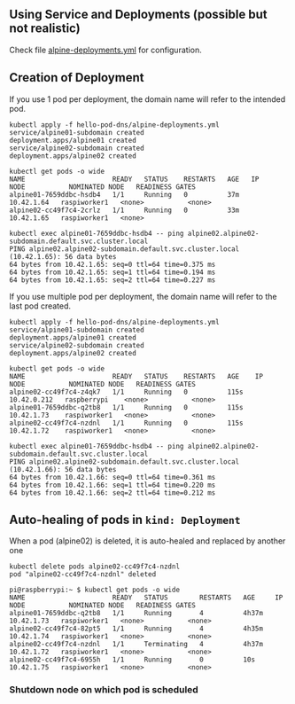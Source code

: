 ## Using Service and Deployments (possible but not realistic)

Check file [alpine-deployments.yml](alpine-deployments.yml) for configuration.

## Creation of Deployment
If you use 1 pod per deployment, the domain name will refer to the intended pod.

```
kubectl apply -f hello-pod-dns/alpine-deployments.yml 
service/alpine01-subdomain created
deployment.apps/alpine01 created
service/alpine02-subdomain created
deployment.apps/alpine02 created

kubectl get pods -o wide
NAME                      READY   STATUS    RESTARTS   AGE   IP           NODE           NOMINATED NODE   READINESS GATES
alpine01-7659ddbc-hsdb4   1/1     Running   0          37m   10.42.1.64   raspiworker1   <none>           <none>
alpine02-cc49f7c4-2crlz   1/1     Running   0          33m   10.42.1.65   raspiworker1   <none> 
```

```
kubectl exec alpine01-7659ddbc-hsdb4 -- ping alpine02.alpine02-subdomain.default.svc.cluster.local
PING alpine02.alpine02-subdomain.default.svc.cluster.local (10.42.1.65): 56 data bytes
64 bytes from 10.42.1.65: seq=0 ttl=64 time=0.375 ms
64 bytes from 10.42.1.65: seq=1 ttl=64 time=0.194 ms
64 bytes from 10.42.1.65: seq=2 ttl=64 time=0.227 ms

```

If you use multiple pod per deployment, the domain name will refer to the last pod created.

```
kubectl apply -f hello-pod-dns/alpine-deployments.yml 
service/alpine01-subdomain created
deployment.apps/alpine01 created
service/alpine02-subdomain created
deployment.apps/alpine02 created

kubectl get pods -o wide
NAME                      READY   STATUS    RESTARTS   AGE    IP            NODE           NOMINATED NODE   READINESS GATES
alpine02-cc49f7c4-z4qk7   1/1     Running   0          115s   10.42.0.212   raspberrypi    <none>           <none>
alpine01-7659ddbc-q2tb8   1/1     Running   0          115s   10.42.1.73    raspiworker1   <none>           <none>
alpine02-cc49f7c4-nzdnl   1/1     Running   0          115s   10.42.1.72    raspiworker1   <none>           <none>
```

```
kubectl exec alpine01-7659ddbc-hsdb4 -- ping alpine02.alpine02-subdomain.default.svc.cluster.local
PING alpine02.alpine02-subdomain.default.svc.cluster.local (10.42.1.66): 56 data bytes
64 bytes from 10.42.1.66: seq=0 ttl=64 time=0.361 ms
64 bytes from 10.42.1.66: seq=1 ttl=64 time=0.220 ms
64 bytes from 10.42.1.66: seq=2 ttl=64 time=0.212 ms
```

## Auto-healing of pods in `kind: Deployment`

When a pod (alpine02) is deleted, it is auto-healed and replaced by another one

```
kubectl delete pods alpine02-cc49f7c4-nzdnl
pod "alpine02-cc49f7c4-nzdnl" deleted

pi@raspberrypi:~ $ kubectl get pods -o wide
NAME                      READY   STATUS        RESTARTS   AGE     IP           NODE           NOMINATED NODE   READINESS GATES
alpine01-7659ddbc-q2tb8   1/1     Running       4          4h37m   10.42.1.73   raspiworker1   <none>           <none>
alpine02-cc49f7c4-82pt5   1/1     Running       4          4h35m   10.42.1.74   raspiworker1   <none>           <none>
alpine02-cc49f7c4-nzdnl   1/1     Terminating   4          4h37m   10.42.1.72   raspiworker1   <none>           <none>
alpine02-cc49f7c4-6955h   1/1     Running       0          10s     10.42.1.75   raspiworker1   <none>           <none>
```

### Shutdown node on which pod is scheduled
